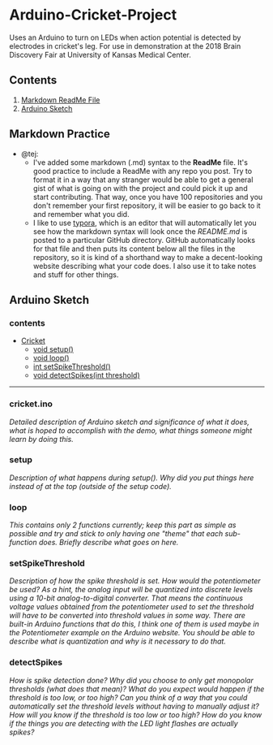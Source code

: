 # Arduino-Cricket-Project
Uses an Arduino to turn on LEDs when action potential is detected by electrodes in cricket's leg. For use in demonstration at the 2018 Brain Discovery Fair at University of Kansas Medical Center.

## Contents ##

1. [Markdown ReadMe File](#markdown-practice)
2. [Arduino Sketch](#arduino-sketch)



## Markdown Practice ##

* @tej:
  * I've added some markdown (.md) syntax to the **ReadMe** file. It's good practice to include a ReadMe with any repo you post. Try to format it in a way that any stranger would be able to get a general gist of what is going on with the project and could pick it up and start contributing. That way, once you have 100 repositories and you don't remember your first repository, it will be easier to go back to it and remember what you did. 
  * I like to use [typora](https://typora.io/), which is an editor that will automatically let you see how the markdown syntax will look once the _README.md_ is posted to a particular GitHub directory. GitHub automatically looks for that file and then puts its content below all the files in the repository, so it is kind of a shorthand way to make a decent-looking website describing what your code does. I also use it to take notes and stuff for other things.



## Arduino Sketch ##

### contents ###

* [Cricket](#cricket.ino)
  * [void setup()](#setup)
  * [void loop()](#loop)
  * [int setSpikeThreshold()](#setspikethreshold)
  * [void detectSpikes(int threshold)](#detectSpikes)



---

### cricket.ino ###

_Detailed description of Arduino sketch and significance of what it does, what is hoped to accomplish with the demo, what things someone might learn by doing this._

### setup ###

_Description of what happens during setup(). Why did you put things here instead of at the top (outside of the setup code)._

### loop ###

_This contains only 2 functions currently; keep this part as simple as possible and try and stick to only having one "theme" that each sub-function does. Briefly describe what goes on here._

### setSpikeThreshold ###

_Description of how the spike threshold is set. How would the potentiometer be used? As a hint, the analog input will be quantized into discrete levels using a 10-bit analog-to-digital converter. That means the continuous voltage values obtained from the potentiometer used to set the threshold will have to be converted into threshold values in some way. There are built-in Arduino functions that do this, I think one of them is used maybe in the Potentiometer example on the Arduino website. You should be able to describe what is quantization and why is it necessary to do that._

### detectSpikes ###

_How is spike detection done? Why did you choose to only get monopolar thresholds (what does that mean)? What do you expect would happen if the threshold is too low, or too high? Can you think of a way that you could automatically set the threshold levels without having to manually adjust it? How will you know if the threshold is too low or too high? How do you know if the things you are detecting with the LED light flashes are actually spikes?_